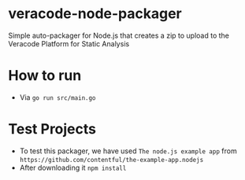 # veracode-node-packager
Simple auto-packager for Node.js that creates a zip to upload to the Veracode Platform for Static Analysis 

# How to run
- Via `go run src/main.go`

# Test Projects
- To test this packager, we have used `The node.js example app` from `https://github.com/contentful/the-example-app.nodejs`
- After downloading it `npm install`